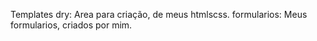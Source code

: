 Templates dry: 
    Area para criação, de meus htmlscss.
formularios:
    Meus formularios, criados por mim.